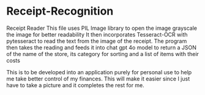 # Receipt-Recognition

Receipt Reader 
    This file uses PIL Image library 
    to open the image grayscale the image for better readability 
    It then incorporates Tesseract-OCR with pytesseract to read 
    the text from the image of the receipt. 
    The program then takes the reading and feeds it into chat gpt 
    4o model to return a JSON of the name of the store, its category
    for sorting and a list of items with their costs 

This is to be developed into an application purely for personal use to help me take better control of my finances.
This will make it easier since I just have to take a picture and it completes the rest for me.
